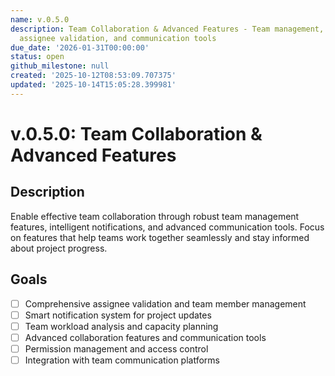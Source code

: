 ```yaml
---
name: v.0.5.0
description: Team Collaboration & Advanced Features - Team management, notifications,
  assignee validation, and communication tools
due_date: '2026-01-31T00:00:00'
status: open
github_milestone: null
created: '2025-10-12T08:53:09.707375'
updated: '2025-10-14T15:05:28.399981'
---
```


# v.0.5.0: Team Collaboration & Advanced Features

## Description

Enable effective team collaboration through robust team management features, intelligent notifications, and advanced communication tools. Focus on features that help teams work together seamlessly and stay informed about project progress.

## Goals

- [ ] Comprehensive assignee validation and team member management
- [ ] Smart notification system for project updates
- [ ] Team workload analysis and capacity planning
- [ ] Advanced collaboration features and communication tools
- [ ] Permission management and access control
- [ ] Integration with team communication platforms